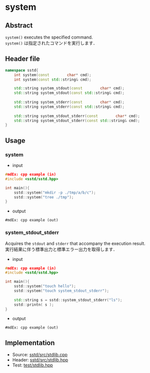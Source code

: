 # system
## Abstract
`system()` executes the specified command.  
`system()` は指定されたコマンドを実行します．

## Header file
```cpp
namespace sstd{
    int system(const        char* cmd);
    int system(const std::string& cmd);

    std::string system_stdout(const        char* cmd);
    std::string system_stdout(const std::string& cmd);
    
    std::string system_stderr(const        char* cmd);
    std::string system_stderr(const std::string& cmd);
    
    std::string system_stdout_stderr(const        char* cmd);
    std::string system_stdout_stderr(const std::string& cmd);
}
```

## Usage
### system
- input
```cpp
#mdEx: cpp example (in)
#include <sstd/sstd.hpp>

int main(){
    sstd::system("mkdir -p ./tmp/a/b/c");
    sstd::system("tree ./tmp");
}
```
- output  
```
#mdEx: cpp example (out)
```

### system_stdout_stderr
Acquires the `stdout` and `stderr` that accompany the execution result.  
実行結果に伴う標準出力と標準エラー出力を取得します．

- input
```cpp
#mdEx: cpp example (in)
#include <sstd/sstd.hpp>

int main(){
    sstd::system("touch hello");
    sstd::system("touch system_stdout_stderr");
    
    std::string s = sstd::system_stdout_stderr("ls");
    sstd::printn( s );
}
```
- output  
```
#mdEx: cpp example (out)
```

## Implementation
- Source: [sstd/src/stdlib.cpp](https://github.com/admiswalker/SubStandardLibrary-SSTD-/blob/master/sstd/src/stdlib.cpp)
- Header: [sstd/src/stdlib.hpp](https://github.com/admiswalker/SubStandardLibrary-SSTD-/blob/master/sstd/src/stdlib.hpp)
- Test: [test/stdlib.hpp](https://github.com/admiswalker/SubStandardLibrary-SSTD-/blob/master/test/stdlib.hpp)
